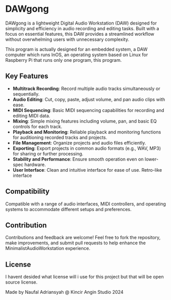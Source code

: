 # DAWgong

DAWgong is a lightweight Digital Audio Workstation (DAW) designed for simplicity and efficiency in audio recording and editing tasks. Built with a focus on essential features, this DAW provides a streamlined workflow without overwhelming users with unnecessary complexity. 

This program is actually designed for an embedded system, a DAW computer which runs InOS, an operating system based on Linux for Raspberry Pi that runs only one program, this program.

## Key Features

- **Multitrack Recording**: Record multiple audio tracks simultaneously or sequentially.
- **Audio Editing**: Cut, copy, paste, adjust volume, and pan audio clips with ease.
- **MIDI Sequencing**: Basic MIDI sequencing capabilities for recording and editing MIDI data.
- **Mixing**: Simple mixing features including volume, pan, and basic EQ controls for each track.
- **Playback and Monitoring**: Reliable playback and monitoring functions for auditioning recorded tracks and projects.
- **File Management**: Organize projects and audio files efficiently.
- **Exporting**: Export projects in common audio formats (e.g., WAV, MP3) for sharing or further processing.
- **Stability and Performance**: Ensure smooth operation even on lower-spec hardware.
- **User Interface**: Clean and intuitive interface for ease of use. Retro-like interface

## Compatibility

Compatible with a range of audio interfaces, MIDI controllers, and operating systems to accommodate different setups and preferences.

## Contribution

Contributions and feedback are welcome! Feel free to fork the repository, make improvements, and submit pull requests to help enhance the MinimalistAudioWorkstation experience.

## License

I havent desided what license will i use for this project but that will be open source license.

Made by Naufal Adriansyah @ Kincir Angin Studio 2024
